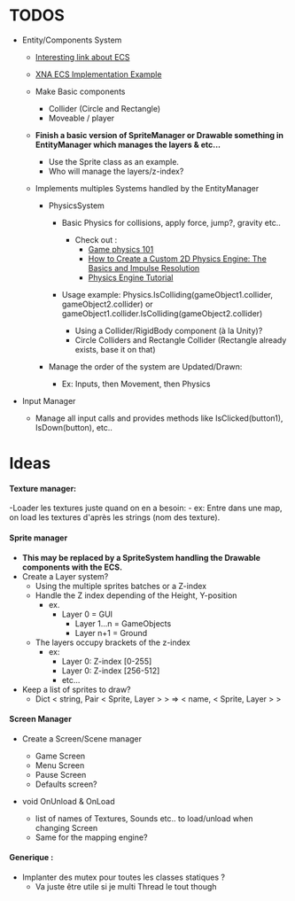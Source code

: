 ﻿
# TODOS

- Entity/Components System
	- [Interesting link about ECS](http://gameprogrammingpatterns.com/component.html)
	- [XNA ECS Implementation Example](https://xnaentitycomponents.codeplex.com/)	
	- Make Basic components
		- Collider (Circle and Rectangle)
		- Moveable / player
	- <b>Finish a basic version of SpriteManager or Drawable something in EntityManager which manages the layers & etc...</b>
		- Use the Sprite class as an example.
		- Who will manage the layers/z-index?
		
	- Implements multiples Systems handled by the EntityManager
		- PhysicsSystem 	
		
			- Basic Physics for collisions, apply force, jump?, gravity etc..
				- Check out :
					- [Game physics 101](http://www.rodedev.com/tutorials/gamephysics/) 	
					- [How to Create a Custom 2D Physics Engine: The Basics and Impulse  Resolution](http://gamedevelopment.tutsplus.com/tutorials/how-to-create-a-custom-2d-physics-engine-the-basics-and-impulse-resolution--gamedev-6331 )
					- [Physics Engine Tutorial](http://physics.gac.edu/~miller/jterm_2013/physics_engine_tutorial.html)
	
			- Usage example: Physics.IsColliding(gameObject1.collider, gameObject2.collider) or gameObject1.collider.IsColliding(gameObject2.collider)
	
				- Using a Collider/RigidBody component (à la Unity)?
				- Circle Colliders and Rectangle Collider (Rectangle already exists, base it on that)
				
		- Manage the order of the system are Updated/Drawn: 
			- Ex: Inputs, then Movement, then Physics
			
- Input Manager
	- Manage all input calls and provides methods like IsClicked(button1), IsDown(button), etc.. 

# Ideas

#### Texture manager:

-Loader les textures juste quand on en a besoin:
	- ex: Entre dans une map, on load les textures d'après les strings (nom des texture). 

#### Sprite manager

- <b>This may be replaced by a SpriteSystem handling the Drawable components with the ECS.</b>
- Create a Layer system?
	- Using the multiple sprites batches or a Z-index
  	- Handle the Z index depending of the Height, Y-position
		- ex. 
			- Layer 0 = GUI 
		    	- Layer 1...n = GameObjects 
		    	- Layer n+1 = Ground
	- The layers occupy brackets of the z-index
		- ex: 
			- Layer 0: Z-index [0-255]
			- Layer 0: Z-index [256-512]
			- etc...
- Keep a list of sprites to draw?
	- Dict < string, Pair < Sprite, Layer > > => < name, < Sprite, Layer > >
	
#### Screen Manager

- Create a Screen/Scene manager
	- Game Screen
	- Menu Screen
	- Pause Screen
	- Defaults screen?

- void OnUnload & OnLoad
	- list of names of Textures, Sounds etc.. to load/unload when changing Screen
	- Same for the mapping engine?

#### Generique :
	
- Implanter des mutex pour toutes les classes statiques ?
	- Va juste être utile si je multi Thread le tout though
